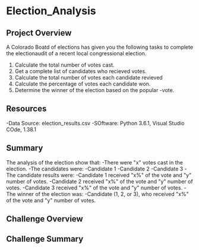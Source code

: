 # Election_Analysis

## Project Overview
A Colorado Boatd of elections has given you the following tasks to complete the electionaudit of a recent local congressional election.

1. Calculate the total number of votes cast.
2. Get a complete list of candidates who recieved votes.
3. Calculate the total number of votes each candidate revieved
4. Calculate the percentage of votes each candidate won.
5. Determine the winner of the election based on the popular -vote.

## Resources
-Data Source: election_results.csv
-SOftware: Python 3.6.1, Visual Studio COde, 1.38.1

## Summary
The analysis of the election show that:
-There were "x" votes cast in the election.
-The candidates were:
  -Candidate 1
  -Candidate 2
  -Candidate 3
 -The candidate results were:
  -Candidate 1 received "x%" of the vote and "y" number of votes.
  -Candidate 2 received "x%" of the vote and "y" number of votes.
  -Candidate 3 received "x%" of the vote and "y" number of votes.
 -The winner of the election was:
    -Candidate (1, 2, or 3), who received "x%" of the vote and "y" number of votes.
 ## Challenge Overview
 
 ## Challenge Summary
